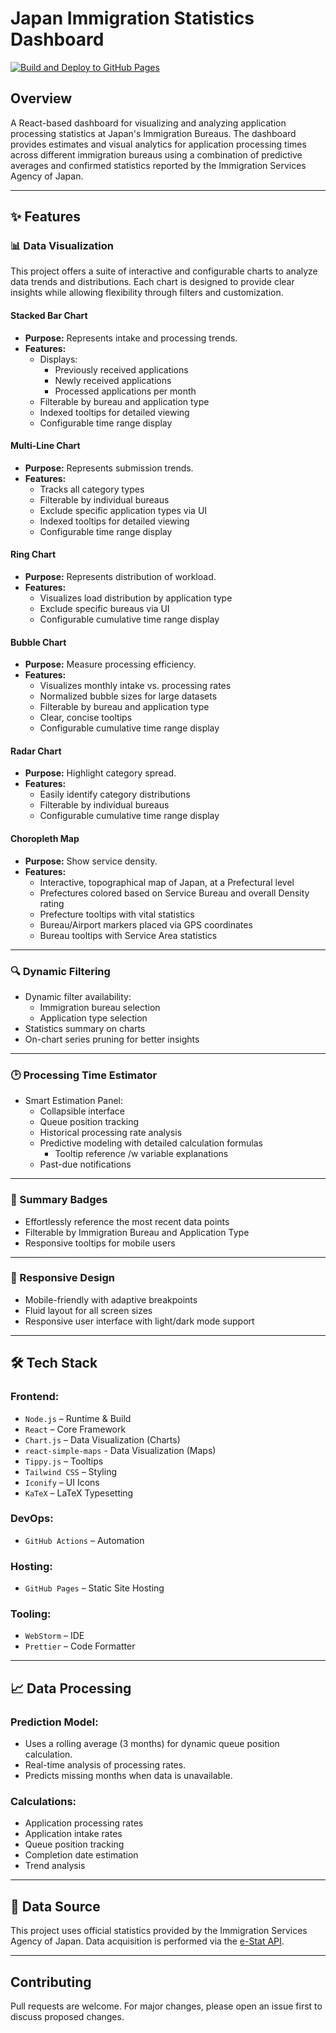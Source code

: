 # Japan Immigration Statistics Dashboard
[![Build and Deploy to GitHub Pages](https://github.com/RetroHazard/JP_Immigration_Dashboard/actions/workflows/build.yaml/badge.svg)](https://github.com/RetroHazard/JP_Immigration_Dashboard/actions/workflows/build.yaml)

## Overview
A React-based dashboard for visualizing and analyzing application processing statistics at Japan's 
Immigration Bureaus. The dashboard provides estimates and visual analytics for application processing 
times across different immigration bureaus using a combination of predictive averages and confirmed statistics 
reported by the Immigration Services Agency of Japan.

---

## :sparkles: Features

### :bar_chart: Data Visualization
This project offers a suite of interactive and configurable charts to analyze data trends and distributions. 
Each chart is designed to provide clear insights while allowing flexibility through filters and customization.

#### **Stacked Bar Chart**
- **Purpose:** Represents intake and processing trends.
- **Features:**
  - Displays:
    - Previously received applications
    - Newly received applications
    - Processed applications per month
  - Filterable by bureau and application type
  - Indexed tooltips for detailed viewing
  - Configurable time range display

#### **Multi-Line Chart**
- **Purpose:** Represents submission trends.
- **Features:**
  - Tracks all category types
  - Filterable by individual bureaus
  - Exclude specific application types via UI
  - Indexed tooltips for detailed viewing
  - Configurable time range display

#### **Ring Chart**
- **Purpose:** Represents distribution of workload.
- **Features:**
  - Visualizes load distribution by application type
  - Exclude specific bureaus via UI
  - Configurable cumulative time range display

#### **Bubble Chart**
- **Purpose:** Measure processing efficiency.
- **Features:**
  - Visualizes monthly intake vs. processing rates
  - Normalized bubble sizes for large datasets
  - Filterable by bureau and application type
  - Clear, concise tooltips
  - Configurable cumulative time range display

#### **Radar Chart**
- **Purpose:** Highlight category spread.
- **Features:**
  - Easily identify category distributions
  - Filterable by individual bureaus
  - Configurable cumulative time range display

#### **Choropleth Map**
- **Purpose:** Show service density.
- **Features:**
  - Interactive, topographical map of Japan, at a Prefectural level
  - Prefectures colored based on Service Bureau and overall Density rating
  - Prefecture tooltips with vital statistics
  - Bureau/Airport markers placed via GPS coordinates
  - Bureau tooltips with Service Area statistics

---

### :mag: Dynamic Filtering
- Dynamic filter availability:
  - Immigration bureau selection
  - Application type selection
- Statistics summary on charts
- On-chart series pruning for better insights

---

### :clock2: Processing Time Estimator
- Smart Estimation Panel:
  - Collapsible interface
  - Queue position tracking
  - Historical processing rate analysis
  - Predictive modeling with detailed calculation formulas
    - Tooltip reference /w variable explanations
  - Past-due notifications

---

### :pencil: Summary Badges
- Effortlessly reference the most recent data points
- Filterable by Immigration Bureau and Application Type
- Responsive tooltips for mobile users

---

### :iphone: Responsive Design
- Mobile-friendly with adaptive breakpoints
- Fluid layout for all screen sizes
- Responsive user interface with light/dark mode support

---

## :hammer_and_wrench: Tech Stack

### Frontend:
- `Node.js` – Runtime & Build
- `React` – Core Framework
- `Chart.js` – Data Visualization (Charts)
- `react-simple-maps` - Data Visualization (Maps)
- `Tippy.js` – Tooltips
- `Tailwind CSS` – Styling
- `Iconify` – UI Icons
- `KaTeX` – LaTeX Typesetting

### DevOps:
- `GitHub Actions` – Automation

### Hosting:
- `GitHub Pages` – Static Site Hosting

### Tooling:
- `WebStorm` – IDE
- `Prettier` – Code Formatter

---

## :chart_with_upwards_trend: Data Processing

### Prediction Model:
- Uses a rolling average (3 months) for dynamic queue position calculation.
- Real-time analysis of processing rates.
- Predicts missing months when data is unavailable.

### Calculations:
- Application processing rates
- Application intake rates
- Queue position tracking
- Completion date estimation
- Trend analysis

---

## :file_folder: Data Source
This project uses official statistics provided by the Immigration Services Agency of Japan. 
Data acquisition is performed via the [e-Stat API](https://www.e-stat.go.jp/).

---

## Contributing
Pull requests are welcome. For major changes, please open an issue first to discuss proposed changes.